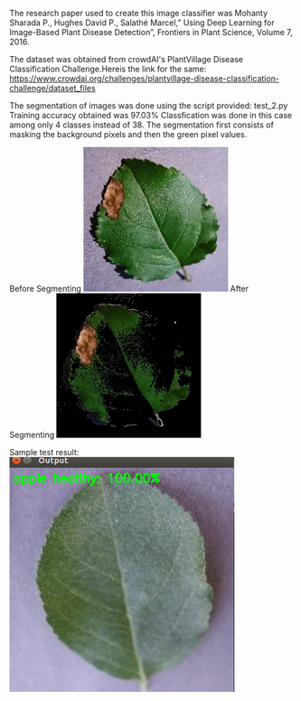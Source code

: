 The research paper used to create this image classifier was Mohanty Sharada P., Hughes David P., Salathé Marcel,” Using Deep Learning for Image-Based Plant Disease Detection”, Frontiers in Plant Science, Volume 7, 2016.

The dataset was obtained from crowdAI's PlantVillage Disease Classification Challenge.Hereis the link for the same: https://www.crowdai.org/challenges/plantvillage-disease-classification-challenge/dataset_files


The segmentation of images was done using the script provided: test_2.py
Training accuracy obtained was 97.03%
Classfication was done in this case among only 4 classes instead of 38.
The segmentation first consists of masking the background pixels and then the green pixel values.

Before Segmenting ![](Images/3bf50ea4-980e-471b-bbd1-fc0c526dbb7a___JR_FrgE.S%202905.JPG)
After Segmenting  ![](Images/3bf50ea4-980e-471b-bbd1-fc0c526dbb7a___JR_FrgE.S%202905_.JPG)

Sample test result:
![](Images/Screenshot%20from%202018-03-25%2000-57-00-1-1.png)

